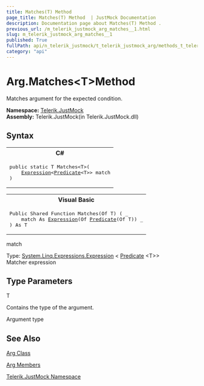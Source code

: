 ```yaml
---
title: Matches(T) Method 
page_title: Matches(T) Method  | JustMock Documentation
description: Documentation page about Matches(T) Method .
previous_url: /m_telerik_justmock_arg_matches__1.html
slug: m_telerik_justmock_arg_matches__1
published: True
fullPath: api/n_telerik_justmock/t_telerik_justmock_arg/methods_t_telerik_justmock_arg/m_telerik_justmock_arg_matches__1
category: "api"
---
```


# Arg.Matches&lt;T&gt;Method



Matches argument for the expected condition.


 **Namespace:**  [Telerik.JustMock](n_telerik_justmock) <br> **Assembly:** Telerik.JustMock(in Telerik.JustMock.dll)
## Syntax


<div id="syntaxCodeBlocks" class="code"><span codeLanguage="CSharp"><table><tr><th>C#</th></tr><tr><td><pre xml:space="preserve"><span class="keyword">public</span> <span class="keyword">static</span> T <span class="identifier">Matches</span>&lt;T&gt;(
	<a href="https://msdn2.microsoft.com/en-us/library/bb335710" target="_blank">Expression</a>&lt;<a href="https://msdn2.microsoft.com/en-us/library/bfcke1bz" target="_blank">Predicate</a>&lt;T&gt;&gt; <span class="parameter">match</span>
)
</pre></td></tr></table></span><span codeLanguage="VisualBasicDeclaration"><table><tr><th>Visual Basic</th></tr><tr><td><pre xml:space="preserve"><span class="keyword">Public</span> <span class="keyword">Shared</span> <span class="keyword">Function</span> <span class="identifier">Matches</span>(<span class="keyword">Of</span> T) ( _
	<span class="parameter">match</span> <span class="keyword">As</span> <a href="https://msdn2.microsoft.com/en-us/library/bb335710" target="_blank">Expression</a>(<span class="keyword">Of</span> <a href="https://msdn2.microsoft.com/en-us/library/bfcke1bz" target="_blank">Predicate</a>(<span class="keyword">Of</span> T)) _
) <span class="keyword">As</span> T</pre></td></tr></table></span></div>



match<br>


Type: [System.Linq.Expressions.Expression](bb335710) &lt; [Predicate](bfcke1bz) &lt;T&gt;&gt;<br>Matcher expression



## Type Parameters




T<br>


Contains the type of the argument.


Argument type

## See Also



 [Arg Class](t_telerik_justmock_arg) 

 [Arg Members](allmembers_t_telerik_justmock_arg) 

 [Telerik.JustMock Namespace](n_telerik_justmock) 



